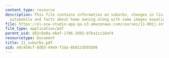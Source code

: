 ```yaml
---
content_type: resource
description: This file contains information on suburbs, changes in living and commuting,
  automobile and facts about home owning along with some images expalining the same.
file: https://ol-ocw-studio-app-qa.s3.amazonaws.com/courses/11-001j-introduction-to-urban-design-and-development-spring-2006/e0c454cf8d8344e9f1da6b922d505b09_11_suburbs.pdf
file_type: application/pdf
parent_uid: d82c8a8a-46ef-1786-3d92-97ba1cc18af4
resourcetype: Document
title: 11_suburbs.pdf
uid: e0c454cf-8d83-44e9-f1da-6b922d505b09
---
```

